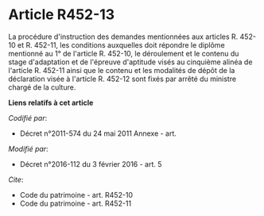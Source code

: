 # Article R452-13

La procédure d'instruction des demandes mentionnées aux articles R. 452-10 et R. 452-11, les conditions auxquelles doit
répondre le diplôme mentionné au 1° de l'article R. 452-10, le déroulement et le contenu du stage d'adaptation et de
l'épreuve d'aptitude visés au cinquième alinéa de l'article R. 452-11 ainsi que le contenu et les modalités de dépôt de la
déclaration visée à l'article R. 452-12 sont fixés par arrêté du ministre chargé de la culture.

**Liens relatifs à cet article**

_Codifié par_:

  - Décret n°2011-574 du 24 mai 2011 Annexe - art.

_Modifié par_:

  - Décret n°2016-112 du 3 février 2016 - art. 5

_Cite_:

  - Code du patrimoine - art. R452-10
  - Code du patrimoine - art. R452-11
